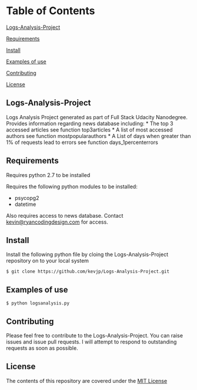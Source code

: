 # Table of Contents

[Logs-Analysis-Project](#logs-analysis-project)

[Requirements](#requirements)

[Install](#install)

[Examples of use](#examples-of-use)

[Contributing](#contributing)

[License](#license)


## Logs-Analysis-Project
Logs Analysis Project generated as part of Full Stack Udacity Nanodegree. Provides information regarding news database including:
    * The top 3 accessed articles see function top3articles
    * A list of most accessed authors see function mostpopularauthors
    * A List of days when greater than 1% of requests lead to errors see function days_1percenterrors

## Requirements
Requires python 2.7 to be installed

Requires the following python modules to be installed:
 * psycopg2
 * datetime
 
 Also requires access to news database. Contact kevin@ryancodingdesign.com for access.


## Install
Install the following python file by cloing the Logs-Analysis-Project repository on to your local system

`$ git clone https://github.com/kevjp/Logs-Analysis-Project.git`

## Examples of use

`$ python logsanalysis.py`

## Contributing
Please feel free to contribute to the Logs-Analysis-Project. You can raise issues and issue pull requests. I will attempt to respond to outstanding requests as soon as possible.

## License

The contents of this repository are covered under the [MIT License](https://choosealicense.com/licenses/mit/#)

